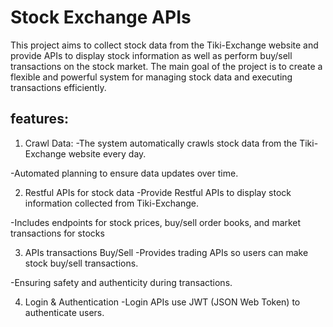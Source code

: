 
# Stock Exchange APIs

This project aims to collect stock data from the Tiki-Exchange website and provide APIs to display stock information as well as perform buy/sell transactions on the stock market. The main goal of the project is to create a flexible and powerful system for managing stock data and executing transactions efficiently.


## features: 
1. Crawl Data:
-The system automatically crawls stock data from the Tiki-Exchange website every day.

-Automated planning to ensure data updates over time.

2. Restful APIs for stock data
-Provide Restful APIs to display stock information collected from Tiki-Exchange.

-Includes endpoints for stock prices, buy/sell order books, and market transactions for stocks


3. APIs transactions Buy/Sell
-Provides trading APIs so users can make stock buy/sell transactions.

-Ensuring safety and authenticity during transactions.

4. Login & Authentication 
-Login APIs use JWT (JSON Web Token) to authenticate users.